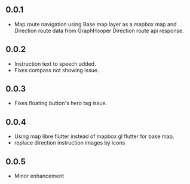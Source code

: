 ## 0.0.1

* Map route navigation using Base map layer as a mapbox map and Direction route data from GraphHooper Direction route api response.

## 0.0.2
* Instruction text to speech added.
* Fixes compass not showing issue. 

## 0.0.3
* Fixes floating button's hero tag issue.


## 0.0.4
* Using map libre flutter instead of mapbox gl flutter for base map.
* replace direction instruction images by icons

## 0.0.5
* Minor enhancement

